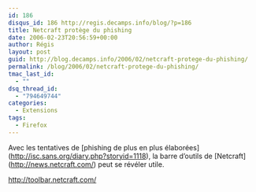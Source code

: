 ```yaml
---
id: 186
disqus_id: 186 http://regis.decamps.info/blog/?p=186
title: Netcraft protège du phishing
date: 2006-02-23T20:56:59+00:00
author: Régis
layout: post
guid: http://blog.decamps.info/2006/02/netcraft-protege-du-phishing/
permalink: /blog/2006/02/netcraft-protege-du-phishing/
tmac_last_id:
  - ""
dsq_thread_id:
  - "794649744"
categories:
  - Extensions
tags:
  - Firefox
---
```

Avec les tentatives de \[phishing de plus en plus élaborées\](http://isc.sans.org/diary.php?storyid=1118), la barre d’outils de \[Netcraft\](http://news.netcraft.com/) peut se révéler utile.

http://toolbar.netcraft.com/
